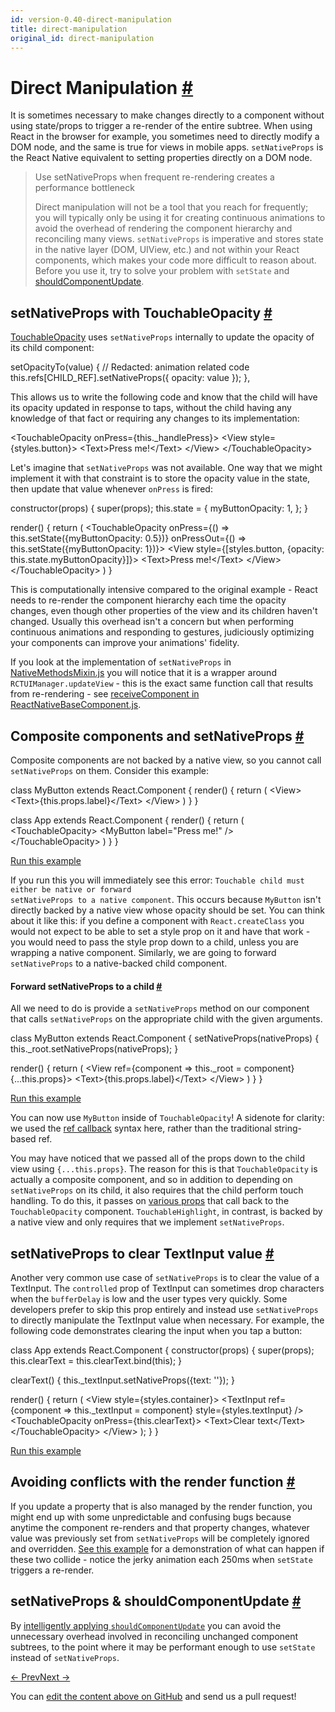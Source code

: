```yaml
---
id: version-0.40-direct-manipulation
title: direct-manipulation
original_id: direct-manipulation
---
```

<a id="content"></a><h1><a class="anchor" name="direct-manipulation"></a>Direct Manipulation <a class="hash-link" href="docs/direct-manipulation.html#direct-manipulation">#</a></h1><div><p>It is sometimes necessary to make changes directly to a component
without using state/props to trigger a re-render of the entire subtree.
When using React in the browser for example, you sometimes need to
directly modify a DOM node, and the same is true for views in mobile
apps. <code>setNativeProps</code> is the React Native equivalent to setting
properties directly on a DOM node.</p><blockquote><p>Use setNativeProps when frequent re-rendering creates a performance bottleneck</p><p>Direct manipulation will not be a tool that you reach for
frequently; you will typically only be using it for creating
continuous animations to avoid the overhead of rendering the component
hierarchy and reconciling many views. <code>setNativeProps</code> is imperative
and stores state in the native layer (DOM, UIView, etc.) and not
within your React components, which makes your code more difficult to
reason about. Before you use it, try to solve your problem with <code>setState</code>
and <a href="http://facebook.github.io/react/docs/advanced-performance.html#shouldcomponentupdate-in-action" target="_blank">shouldComponentUpdate</a>.</p></blockquote><h2><a class="anchor" name="setnativeprops-with-touchableopacity"></a>setNativeProps with TouchableOpacity <a class="hash-link" href="docs/direct-manipulation.html#setnativeprops-with-touchableopacity">#</a></h2><p><a href="https://github.com/facebook/react-native/blob/master/Libraries/Components/Touchable/TouchableOpacity.js" target="_blank">TouchableOpacity</a>
uses <code>setNativeProps</code> internally to update the opacity of its child
component:</p><div class="prism language-javascript"><span class="token function">setOpacityTo<span class="token punctuation">(</span></span>value<span class="token punctuation">)</span> <span class="token punctuation">{</span>
 <span class="token comment" spellcheck="true"> // Redacted: animation related code
</span>  <span class="token keyword">this</span><span class="token punctuation">.</span>refs<span class="token punctuation">[</span>CHILD_REF<span class="token punctuation">]</span><span class="token punctuation">.</span><span class="token function">setNativeProps<span class="token punctuation">(</span></span><span class="token punctuation">{</span>
    opacity<span class="token punctuation">:</span> value
  <span class="token punctuation">}</span><span class="token punctuation">)</span><span class="token punctuation">;</span>
<span class="token punctuation">}</span><span class="token punctuation">,</span></div><p>This allows us to write the following code and know that the child will
have its opacity updated in response to taps, without the child having
any knowledge of that fact or requiring any changes to its implementation:</p><div class="prism language-javascript">&lt;TouchableOpacity onPress<span class="token operator">=</span><span class="token punctuation">{</span><span class="token keyword">this</span><span class="token punctuation">.</span>_handlePress<span class="token punctuation">}</span><span class="token operator">&gt;</span>
  &lt;View style<span class="token operator">=</span><span class="token punctuation">{</span>styles<span class="token punctuation">.</span>button<span class="token punctuation">}</span><span class="token operator">&gt;</span>
    &lt;Text<span class="token operator">&gt;</span>Press me<span class="token operator">!</span>&lt;<span class="token operator">/</span>Text<span class="token operator">&gt;</span>
  &lt;<span class="token operator">/</span>View<span class="token operator">&gt;</span>
&lt;<span class="token operator">/</span>TouchableOpacity<span class="token operator">&gt;</span></div><p>Let's imagine that <code>setNativeProps</code> was not available. One way that we
might implement it with that constraint is to store the opacity value
in the state, then update that value whenever <code>onPress</code> is fired:</p><div class="prism language-javascript"><span class="token function">constructor<span class="token punctuation">(</span></span>props<span class="token punctuation">)</span> <span class="token punctuation">{</span>
  <span class="token function">super<span class="token punctuation">(</span></span>props<span class="token punctuation">)</span><span class="token punctuation">;</span>
  <span class="token keyword">this</span><span class="token punctuation">.</span>state <span class="token operator">=</span> <span class="token punctuation">{</span> myButtonOpacity<span class="token punctuation">:</span> <span class="token number">1</span><span class="token punctuation">,</span> <span class="token punctuation">}</span><span class="token punctuation">;</span>
<span class="token punctuation">}</span>

<span class="token function">render<span class="token punctuation">(</span></span><span class="token punctuation">)</span> <span class="token punctuation">{</span>
  <span class="token keyword">return</span> <span class="token punctuation">(</span>
    &lt;TouchableOpacity onPress<span class="token operator">=</span><span class="token punctuation">{</span><span class="token punctuation">(</span><span class="token punctuation">)</span> <span class="token operator">=</span><span class="token operator">&gt;</span> <span class="token keyword">this</span><span class="token punctuation">.</span><span class="token function">setState<span class="token punctuation">(</span></span><span class="token punctuation">{</span>myButtonOpacity<span class="token punctuation">:</span> <span class="token number">0.5</span><span class="token punctuation">}</span><span class="token punctuation">)</span><span class="token punctuation">}</span>
                      onPressOut<span class="token operator">=</span><span class="token punctuation">{</span><span class="token punctuation">(</span><span class="token punctuation">)</span> <span class="token operator">=</span><span class="token operator">&gt;</span> <span class="token keyword">this</span><span class="token punctuation">.</span><span class="token function">setState<span class="token punctuation">(</span></span><span class="token punctuation">{</span>myButtonOpacity<span class="token punctuation">:</span> <span class="token number">1</span><span class="token punctuation">}</span><span class="token punctuation">)</span><span class="token punctuation">}</span><span class="token operator">&gt;</span>
      &lt;View style<span class="token operator">=</span><span class="token punctuation">{</span><span class="token punctuation">[</span>styles<span class="token punctuation">.</span>button<span class="token punctuation">,</span> <span class="token punctuation">{</span>opacity<span class="token punctuation">:</span> <span class="token keyword">this</span><span class="token punctuation">.</span>state<span class="token punctuation">.</span>myButtonOpacity<span class="token punctuation">}</span><span class="token punctuation">]</span><span class="token punctuation">}</span><span class="token operator">&gt;</span>
        &lt;Text<span class="token operator">&gt;</span>Press me<span class="token operator">!</span>&lt;<span class="token operator">/</span>Text<span class="token operator">&gt;</span>
      &lt;<span class="token operator">/</span>View<span class="token operator">&gt;</span>
    &lt;<span class="token operator">/</span>TouchableOpacity<span class="token operator">&gt;</span>
  <span class="token punctuation">)</span>
<span class="token punctuation">}</span></div><p>This is computationally intensive compared to the original example -
React needs to re-render the component hierarchy each time the opacity
changes, even though other properties of the view and its children
haven't changed. Usually this overhead isn't a concern but when
performing continuous animations and responding to gestures, judiciously
optimizing your components can improve your animations' fidelity.</p><p>If you look at the implementation of <code>setNativeProps</code> in
<a href="https://github.com/facebook/react/blob/master/src/renderers/native/NativeMethodsMixin.js" target="_blank">NativeMethodsMixin.js</a>
you will notice that it is a wrapper around <code>RCTUIManager.updateView</code> -
this is the exact same function call that results from re-rendering -
see <a href="https://github.com/facebook/react/blob/master/src/renderers/native/ReactNativeBaseComponent.js" target="_blank">receiveComponent in
ReactNativeBaseComponent.js</a>.</p><h2><a class="anchor" name="composite-components-and-setnativeprops"></a>Composite components and setNativeProps <a class="hash-link" href="docs/direct-manipulation.html#composite-components-and-setnativeprops">#</a></h2><p>Composite components are not backed by a native view, so you cannot call
<code>setNativeProps</code> on them. Consider this example:</p><div class="prism language-javascript">class <span class="token class-name">MyButton</span> extends <span class="token class-name">React<span class="token punctuation">.</span>Component</span> <span class="token punctuation">{</span>
  <span class="token function">render<span class="token punctuation">(</span></span><span class="token punctuation">)</span> <span class="token punctuation">{</span>
    <span class="token keyword">return</span> <span class="token punctuation">(</span>
      &lt;View<span class="token operator">&gt;</span>
        &lt;Text<span class="token operator">&gt;</span><span class="token punctuation">{</span><span class="token keyword">this</span><span class="token punctuation">.</span>props<span class="token punctuation">.</span>label<span class="token punctuation">}</span>&lt;<span class="token operator">/</span>Text<span class="token operator">&gt;</span>
      &lt;<span class="token operator">/</span>View<span class="token operator">&gt;</span>
    <span class="token punctuation">)</span>
  <span class="token punctuation">}</span>
<span class="token punctuation">}</span>

class <span class="token class-name">App</span> extends <span class="token class-name">React<span class="token punctuation">.</span>Component</span> <span class="token punctuation">{</span>
  <span class="token function">render<span class="token punctuation">(</span></span><span class="token punctuation">)</span> <span class="token punctuation">{</span>
    <span class="token keyword">return</span> <span class="token punctuation">(</span>
      &lt;TouchableOpacity<span class="token operator">&gt;</span>
        &lt;MyButton label<span class="token operator">=</span><span class="token string">"Press me!"</span> <span class="token operator">/</span><span class="token operator">&gt;</span>
      &lt;<span class="token operator">/</span>TouchableOpacity<span class="token operator">&gt;</span>
    <span class="token punctuation">)</span>
  <span class="token punctuation">}</span>
<span class="token punctuation">}</span></div><p><a href="https://rnplay.org/apps/JXkgmQ" target="_blank">Run this example</a></p><p>If you run this you will immediately see this error: <code>Touchable child
must either be native or forward setNativeProps to a native component</code>.
This occurs because <code>MyButton</code> isn't directly backed by a native view
whose opacity should be set. You can think about it like this: if you
define a component with <code>React.createClass</code> you would not expect to be
able to set a style prop on it and have that work - you would need to
pass the style prop down to a child, unless you are wrapping a native
component. Similarly, we are going to forward <code>setNativeProps</code> to a
native-backed child component.</p><h4><a class="anchor" name="forward-setnativeprops-to-a-child"></a>Forward setNativeProps to a child <a class="hash-link" href="docs/direct-manipulation.html#forward-setnativeprops-to-a-child">#</a></h4><p>All we need to do is provide a <code>setNativeProps</code> method on our component
that calls <code>setNativeProps</code> on the appropriate child with the given
arguments.</p><div class="prism language-javascript">class <span class="token class-name">MyButton</span> extends <span class="token class-name">React<span class="token punctuation">.</span>Component</span> <span class="token punctuation">{</span>
  <span class="token function">setNativeProps<span class="token punctuation">(</span></span>nativeProps<span class="token punctuation">)</span> <span class="token punctuation">{</span>
    <span class="token keyword">this</span><span class="token punctuation">.</span>_root<span class="token punctuation">.</span><span class="token function">setNativeProps<span class="token punctuation">(</span></span>nativeProps<span class="token punctuation">)</span><span class="token punctuation">;</span>
  <span class="token punctuation">}</span>

  <span class="token function">render<span class="token punctuation">(</span></span><span class="token punctuation">)</span> <span class="token punctuation">{</span>
    <span class="token keyword">return</span> <span class="token punctuation">(</span>
      &lt;View ref<span class="token operator">=</span><span class="token punctuation">{</span>component <span class="token operator">=</span><span class="token operator">&gt;</span> <span class="token keyword">this</span><span class="token punctuation">.</span>_root <span class="token operator">=</span> component<span class="token punctuation">}</span> <span class="token punctuation">{</span><span class="token punctuation">.</span><span class="token punctuation">.</span><span class="token punctuation">.</span><span class="token keyword">this</span><span class="token punctuation">.</span>props<span class="token punctuation">}</span><span class="token operator">&gt;</span>
        &lt;Text<span class="token operator">&gt;</span><span class="token punctuation">{</span><span class="token keyword">this</span><span class="token punctuation">.</span>props<span class="token punctuation">.</span>label<span class="token punctuation">}</span>&lt;<span class="token operator">/</span>Text<span class="token operator">&gt;</span>
      &lt;<span class="token operator">/</span>View<span class="token operator">&gt;</span>
    <span class="token punctuation">)</span>
  <span class="token punctuation">}</span>
<span class="token punctuation">}</span></div><p><a href="https://rnplay.org/apps/YJxnEQ" target="_blank">Run this example</a></p><p>You can now use <code>MyButton</code> inside of <code>TouchableOpacity</code>! A sidenote for
clarity: we used the <a href="https://facebook.github.io/react/docs/more-about-refs.html#the-ref-callback-attribute" target="_blank">ref callback</a> syntax here, rather than the traditional string-based ref.</p><p>You may have noticed that we passed all of the props down to the child
view using <code>{...this.props}</code>. The reason for this is that
<code>TouchableOpacity</code> is actually a composite component, and so in addition
to depending on <code>setNativeProps</code> on its child, it also requires that the
child perform touch handling. To do this, it passes on <a href="docs/view.html#onmoveshouldsetresponder" target="_blank">various
props</a>
that call back to the <code>TouchableOpacity</code> component.
<code>TouchableHighlight</code>, in contrast, is backed by a native view and only
requires that we implement <code>setNativeProps</code>.</p><h2><a class="anchor" name="setnativeprops-to-clear-textinput-value"></a>setNativeProps to clear TextInput value <a class="hash-link" href="docs/direct-manipulation.html#setnativeprops-to-clear-textinput-value">#</a></h2><p>Another very common use case of <code>setNativeProps</code> is to clear the value
of a TextInput. The <code>controlled</code> prop of TextInput can sometimes drop
characters when the <code>bufferDelay</code> is low and the user types very
quickly. Some developers prefer to skip this prop entirely and instead
use <code>setNativeProps</code> to directly manipulate the TextInput value when
necessary. For example, the following code demonstrates clearing the
input when you tap a button:</p><div class="prism language-javascript">class <span class="token class-name">App</span> extends <span class="token class-name">React<span class="token punctuation">.</span>Component</span> <span class="token punctuation">{</span>
  <span class="token function">constructor<span class="token punctuation">(</span></span>props<span class="token punctuation">)</span> <span class="token punctuation">{</span>
    <span class="token function">super<span class="token punctuation">(</span></span>props<span class="token punctuation">)</span><span class="token punctuation">;</span>
    <span class="token keyword">this</span><span class="token punctuation">.</span>clearText <span class="token operator">=</span> <span class="token keyword">this</span><span class="token punctuation">.</span>clearText<span class="token punctuation">.</span><span class="token function">bind<span class="token punctuation">(</span></span><span class="token keyword">this</span><span class="token punctuation">)</span><span class="token punctuation">;</span>
  <span class="token punctuation">}</span>

  <span class="token function">clearText<span class="token punctuation">(</span></span><span class="token punctuation">)</span> <span class="token punctuation">{</span>
    <span class="token keyword">this</span><span class="token punctuation">.</span>_textInput<span class="token punctuation">.</span><span class="token function">setNativeProps<span class="token punctuation">(</span></span><span class="token punctuation">{</span>text<span class="token punctuation">:</span> <span class="token string">''</span><span class="token punctuation">}</span><span class="token punctuation">)</span><span class="token punctuation">;</span>
  <span class="token punctuation">}</span>

  <span class="token function">render<span class="token punctuation">(</span></span><span class="token punctuation">)</span> <span class="token punctuation">{</span>
    <span class="token keyword">return</span> <span class="token punctuation">(</span>
      &lt;View style<span class="token operator">=</span><span class="token punctuation">{</span>styles<span class="token punctuation">.</span>container<span class="token punctuation">}</span><span class="token operator">&gt;</span>
        &lt;TextInput ref<span class="token operator">=</span><span class="token punctuation">{</span>component <span class="token operator">=</span><span class="token operator">&gt;</span> <span class="token keyword">this</span><span class="token punctuation">.</span>_textInput <span class="token operator">=</span> component<span class="token punctuation">}</span>
                   style<span class="token operator">=</span><span class="token punctuation">{</span>styles<span class="token punctuation">.</span>textInput<span class="token punctuation">}</span> <span class="token operator">/</span><span class="token operator">&gt;</span>
        &lt;TouchableOpacity onPress<span class="token operator">=</span><span class="token punctuation">{</span><span class="token keyword">this</span><span class="token punctuation">.</span>clearText<span class="token punctuation">}</span><span class="token operator">&gt;</span>
          &lt;Text<span class="token operator">&gt;</span>Clear text&lt;<span class="token operator">/</span>Text<span class="token operator">&gt;</span>
        &lt;<span class="token operator">/</span>TouchableOpacity<span class="token operator">&gt;</span>
      &lt;<span class="token operator">/</span>View<span class="token operator">&gt;</span>
    <span class="token punctuation">)</span><span class="token punctuation">;</span>
  <span class="token punctuation">}</span>
<span class="token punctuation">}</span></div><p><a href="https://rnplay.org/plays/pOI9bA" target="_blank">Run this example</a></p><h2><a class="anchor" name="avoiding-conflicts-with-the-render-function"></a>Avoiding conflicts with the render function <a class="hash-link" href="docs/direct-manipulation.html#avoiding-conflicts-with-the-render-function">#</a></h2><p>If you update a property that is also managed by the render function,
you might end up with some unpredictable and confusing bugs because
anytime the component re-renders and that property changes, whatever
value was previously set from <code>setNativeProps</code> will be completely
ignored and overridden. <a href="https://rnplay.org/apps/bp1DvQ" target="_blank">See this example</a>
for a demonstration of what can happen if these two collide - notice
the jerky animation each 250ms when <code>setState</code> triggers a re-render.</p><h2><a class="anchor" name="setnativeprops-shouldcomponentupdate"></a>setNativeProps &amp; shouldComponentUpdate <a class="hash-link" href="docs/direct-manipulation.html#setnativeprops-shouldcomponentupdate">#</a></h2><p>By <a href="https://facebook.github.io/react/docs/advanced-performance.html#avoiding-reconciling-the-dom" target="_blank">intelligently applying
<code>shouldComponentUpdate</code></a>
you can avoid the unnecessary overhead involved in reconciling unchanged
component subtrees, to the point where it may be performant enough to
use <code>setState</code> instead of <code>setNativeProps</code>.</p></div><div class="docs-prevnext"><a class="docs-prev" href="docs/timers.html#content">← Prev</a><a class="docs-next" href="docs/debugging.html#content">Next →</a></div><p class="edit-page-block">You can <a target="_blank" href="https://github.com/facebook/react-native/blob/master/docs/DirectManipulation.md">edit the content above on GitHub</a> and send us a pull request!</p>